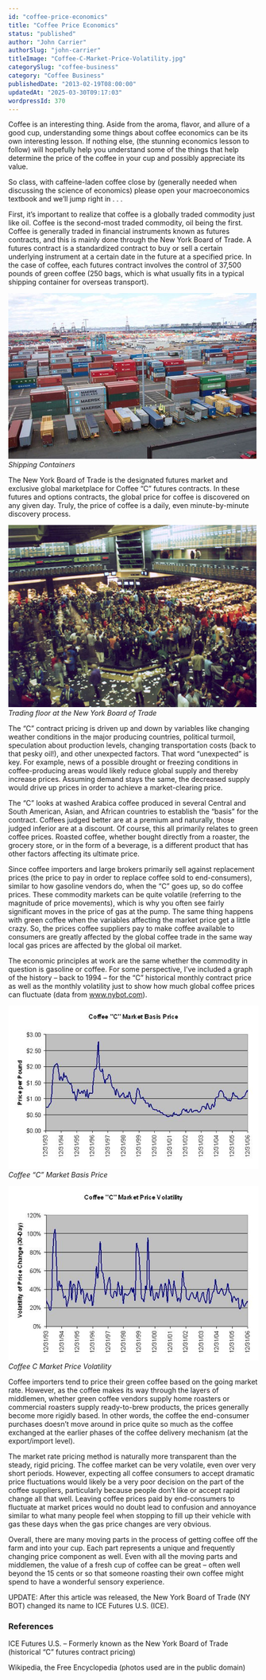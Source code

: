 ```yaml
---
id: "coffee-price-economics"
title: "Coffee Price Economics"
status: "published"
author: "John Carrier"
authorSlug: "john-carrier"
titleImage: "Coffee-C-Market-Price-Volatility.jpg"
categorySlug: "coffee-business"
category: "Coffee Business"
publishedDate: "2013-02-19T08:00:00"
updatedAt: "2025-03-30T09:17:03"
wordpressId: 370
---
```


Coffee is an interesting thing. Aside from the aroma, flavor, and allure of a good cup, understanding some things about coffee economics can be its own interesting lesson. If nothing else, (the stunning economics lesson to follow) will hopefully help you understand some of the things that help determine the price of the coffee in your cup and possibly appreciate its value.

So class, with caffeine-laden coffee close by (generally needed when discussing the science of economics) please open your macroeconomics textbook and we’ll jump right in . . .

First, it’s important to realize that coffee is a globally traded commodity just like oil. Coffee is the second-most traded commodity, oil being the first. Coffee is generally traded in financial instruments known as futures contracts, and this is mainly done through the New York Board of Trade. A futures contract is a standardized contract to buy or sell a certain underlying instrument at a certain date in the future at a specified price. In the case of coffee, each futures contract involves the control of 37,500 pounds of green coffee (250 bags, which is what usually fits in a typical shipping container for overseas transport).

![shipping containers](Shipping-Containers5001.jpg)  
*Shipping Containers*

The New York Board of Trade is the designated futures market and exclusive global marketplace for Coffee “C” futures contracts. In these futures and options contracts, the global price for coffee is discovered on any given day. Truly, the price of coffee is a daily, even minute-by-minute discovery process.

![Trading floor at the New York Board of Trade](trading-floor-BOT.jpg)  
*Trading floor at the New York Board of Trade*

The “C” contract pricing is driven up and down by variables like changing weather conditions in the major producing countries, political turmoil, speculation about production levels, changing transportation costs (back to that pesky oil!), and other unexpected factors. That word “unexpected” is key. For example, news of a possible drought or freezing conditions in coffee-producing areas would likely reduce global supply and thereby increase prices. Assuming demand stays the same, the decreased supply would drive up prices in order to achieve a market-clearing price.

The “C” looks at washed Arabica coffee produced in several Central and South American, Asian, and African countries to establish the “basis” for the contract. Coffees judged better are at a premium and naturally, those judged inferior are at a discount. Of course, this all primarily relates to green coffee prices. Roasted coffee, whether bought directly from a roaster, the grocery store, or in the form of a beverage, is a different product that has other factors affecting its ultimate price.

Since coffee importers and large brokers primarily sell against replacement prices (the price to pay in order to replace coffee sold to end-consumers), similar to how gasoline vendors do, when the “C” goes up, so do coffee prices. These commodity markets can be quite volatile (referring to the magnitude of price movements), which is why you often see fairly significant moves in the price of gas at the pump. The same thing happens with green coffee when the variables affecting the market price get a little crazy. So, the prices coffee suppliers pay to make coffee available to consumers are greatly affected by the global coffee trade in the same way local gas prices are affected by the global oil market.

The economic principles at work are the same whether the commodity in question is gasoline or coffee. For some perspective, I’ve included a graph of the history – back to 1994 – for the “C” historical monthly contract price as well as the monthly volatility just to show how much global coffee prices can fluctuate (data from www.nybot.com).

![Coffee "C" Market Basis Price](Coffee-C-Market-Basis-Price.jpg)  
*Coffee “C” Market Basis Price*

![Coffee C Market Price Volatility](Coffee-C-Market-Price-Volatility.jpg)  
*Coffee C Market Price Volatility*

Coffee importers tend to price their green coffee based on the going market rate. However, as the coffee makes its way through the layers of middlemen, whether green coffee vendors supply home roasters or commercial roasters supply ready-to-brew products, the prices generally become more rigidly based. In other words, the coffee the end-consumer purchases doesn’t move around in price quite so much as the coffee exchanged at the earlier phases of the coffee delivery mechanism (at the export/import level).

The market rate pricing method is naturally more transparent than the steady, rigid pricing. The coffee market can be very volatile, even over very short periods. However, expecting all coffee consumers to accept dramatic price fluctuations would likely be a very poor decision on the part of the coffee suppliers, particularly because people don’t like or accept rapid change all that well. Leaving coffee prices paid by end-consumers to fluctuate at market prices would no doubt lead to confusion and annoyance similar to what many people feel when stopping to fill up their vehicle with gas these days when the gas price changes are very obvious.

Overall, there are many moving parts in the process of getting coffee off the farm and into your cup. Each part represents a unique and frequently changing price component as well. Even with all the moving parts and middlemen, the value of a fresh cup of coffee can be great – often well beyond the 15 cents or so that someone roasting their own coffee might spend to have a wonderful sensory experience.

UPDATE: After this article was released, the New York Board of Trade (NY BOT) changed its name to ICE Futures U.S. (ICE).

### References

ICE Futures U.S. – Formerly known as the New York Board of Trade (historical “C” futures contract pricing)

Wikipedia, the Free Encyclopedia (photos used are in the public domain)